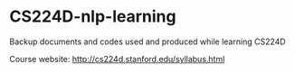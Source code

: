 # CS224D-nlp-learning
Backup documents and codes used and produced while learning CS224D

Course website: http://cs224d.stanford.edu/syllabus.html

